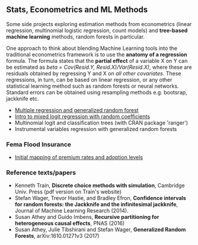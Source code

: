 ## Stats, Econometrics and ML Methods 
Some side projects exploring estimation methods from econometrics (linear regression, multinomial logistic regression, count models) and **tree-based machine learning** methods, random forests in particular. 

One approach to think about blending Machine Learning tools into the traditional econometrics framework is to use the **anatomy of a regression** formula. The formula states that the **partial effect** of a variable X on Y can be estimated as *beta = Cov(Resid.Y, Resid.X)/Var(Resid.X)*, where these are residuals obtained by regressing Y and X on *all other covariates*. These regressions, in turn, can be based on linear regression, or any other statistical learning method such as random forests or neural networks. Standard errors can be obtained using resampling methods e.g. bootsrap, jackknife etc.  

* [Multiple regression and generalized random forest](./genRandForest.ipynb)
* [Intro to mixed logit regression with random coefficients](./mixedLogit.ipynb)
* Multinomial logit and classification trees (with CRAN package 'ranger')
* Instrumental variables regression with generalized random forests  

### Fema Flood Insurance 
* [Initial mapping of premium rates and adoption levels](./femaData.ipynb) 

### Reference texts/papers
* Kenneth Train, **Discrete choice methods with simulation**, Cambridge Univ. Press (pdf version on Train's website)
* Stefan Wager, Trevor Hastie, and Bradley Efron, **Confidence intervals for random forests: the Jackknife and the infinitesimal jackknife**, Journal of Machine Learning Research (2014).
* Susan Athey and Guido Imbens, **Recursive partitioning for heterogeneous causal effects**, PNAS (2016)
* Susan Athey, Julie Tibshirani and Stefan Wager, **Generalized Random Forests**, arXiv:1610.01271v3 (2017)

